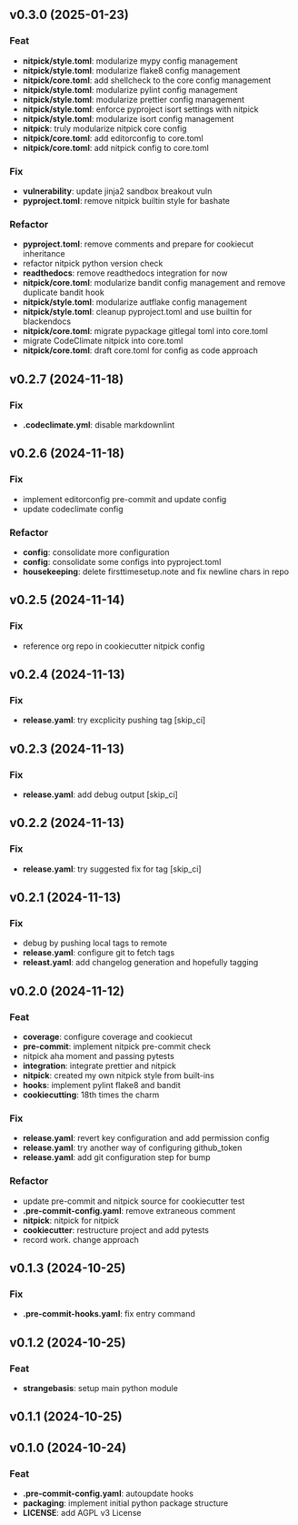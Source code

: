## v0.3.0 (2025-01-23)

### Feat

- **nitpick/style.toml**: modularize mypy config management
- **nitpick/style.toml**: modularize flake8 config management
- **nitpick/core.toml**: add shellcheck to the core config management
- **nitpick/style.toml**: modularize pylint config management
- **nitpick/style.toml**: modularize prettier config management
- **nitpick/style.toml**: enforce pyproject isort settings with nitpick
- **nitpick/style.toml**: modularize isort config management
- **nitpick**: truly modularize nitpick core config
- **nitpick/core.toml**: add editorconfig to core.toml
- **nitpick/core.toml**: add nitpick config to core.toml

### Fix

- **vulnerability**: update jinja2 sandbox breakout vuln
- **pyproject.toml**: remove nitpick builtin style for bashate

### Refactor

- **pyproject.toml**: remove comments and prepare for cookiecut inheritance
- refactor nitpick python version check
- **readthedocs**: remove readthedocs integration for now
- **nitpick/core.toml**: modularize bandit config management and remove duplicate bandit hook
- **nitpick/style.toml**: modularize autflake config management
- **nitpick/style.toml**: cleanup pyproject.toml and use builtin for blackendocs
- **nitpick/core.toml**: migrate pypackage gitlegal toml into core.toml
- migrate CodeClimate nitpick into core.toml
- **nitpick/core.toml**: draft core.toml for config as code approach

## v0.2.7 (2024-11-18)

### Fix

- **.codeclimate.yml**: disable markdownlint

## v0.2.6 (2024-11-18)

### Fix

- implement editorconfig pre-commit and update config
- update codeclimate config

### Refactor

- **config**: consolidate more configuration
- **config**: consolidate some configs into pyproject.toml
- **housekeeping**: delete firsttimesetup.note and fix newline chars in repo

## v0.2.5 (2024-11-14)

### Fix

- reference org repo in cookiecutter nitpick config

## v0.2.4 (2024-11-13)

### Fix

- **release.yaml**: try excplicity pushing tag [skip_ci]

## v0.2.3 (2024-11-13)

### Fix

- **release.yaml**: add debug output [skip_ci]

## v0.2.2 (2024-11-13)

### Fix

- **release.yaml**: try suggested fix for tag [skip_ci]

## v0.2.1 (2024-11-13)

### Fix

- debug by pushing local tags to remote
- **release.yaml**: configure git to fetch tags
- **releast.yaml**: add changelog generation and hopefully tagging

## v0.2.0 (2024-11-12)

### Feat

- **coverage**: configure coverage and cookiecut
- **pre-commit**: implement nitpick pre-commit check
- nitpick aha moment and passing pytests
- **integration**: integrate prettier and nitpick
- **nitpick**: created my own nitpick style from built-ins
- **hooks**: implement pylint flake8 and bandit
- **cookiecutting**: 18th times the charm

### Fix

- **release.yaml**: revert key configuration and add permission config
- **release.yaml**: try another way of configuring github_token
- **release.yaml**: add git configuration step for bump

### Refactor

- update pre-commit and nitpick source for cookiecutter test
- **.pre-commit-config.yaml**: remove extraneous comment
- **nitpick**: nitpick for nitpick
- **cookiecutter**: restructure project and add pytests
- record work. change approach

## v0.1.3 (2024-10-25)

### Fix

- **.pre-commit-hooks.yaml**: fix entry command

## v0.1.2 (2024-10-25)

### Feat

- **strangebasis**: setup main python module

## v0.1.1 (2024-10-25)

## v0.1.0 (2024-10-24)

### Feat

- **.pre-commit-config.yaml**: autoupdate hooks
- **packaging**: implement initial python package structure
- **LICENSE**: add AGPL v3 License
